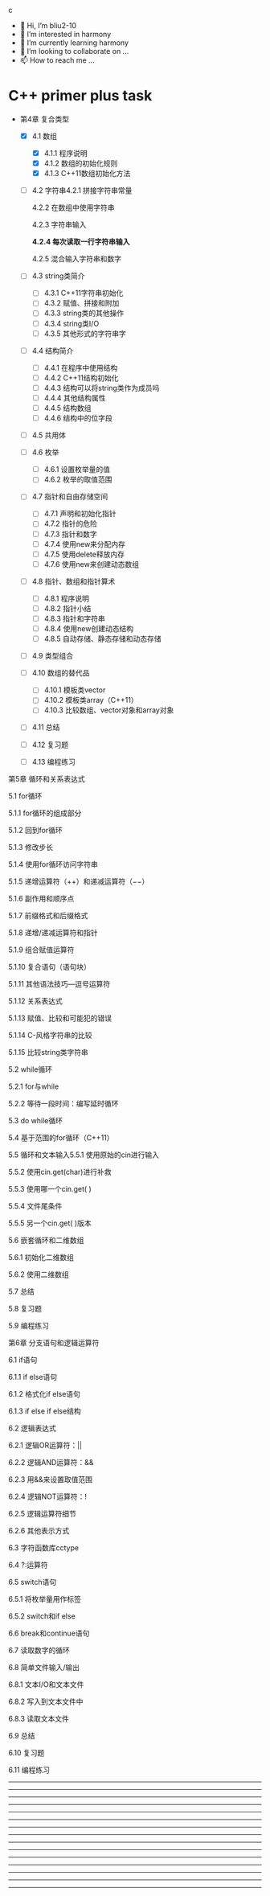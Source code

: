c

* 👋 Hi, I’m bliu2-10
* 👀 I’m interested in harmony
* 🌱 I’m currently learning harmony
* 💞️ I’m looking to collaborate on ...
* 📫 How to reach me ...

# C++ primer plus task

- 第4章 复合类型

  - [X] 4.1 数组

    - [X] 4.1.1 程序说明
    - [X] 4.1.2 数组的初始化规则
    - [X] 4.1.3 C++11数组初始化方法
  - [ ] 4.2 字符串4.2.1 拼接字符串常量

    4.2.2 在数组中使用字符串

    4.2.3 字符串输入

     **4.2.4 每次读取一行字符串输入**

    4.2.5 混合输入字符串和数字
  - [ ] 4.3 string类简介

    - [ ] 4.3.1 C++11字符串初始化
    - [ ] 4.3.2 赋值、拼接和附加
    - [ ] 4.3.3 string类的其他操作
    - [ ] 4.3.4 string类I/O
    - [ ] 4.3.5 其他形式的字符串字
  - [ ] 4.4 结构简介

    - [ ] 4.4.1 在程序中使用结构
    - [ ] 4.4.2 C++11结构初始化
    - [ ] 4.4.3 结构可以将string类作为成员吗
    - [ ] 4.4.4 其他结构属性
    - [ ] 4.4.5 结构数组
    - [ ] 4.4.6 结构中的位字段
  - [ ] 4.5 共用体
  - [ ] 4.6 枚举

    - [ ] 4.6.1 设置枚举量的值
    - [ ] 4.6.2 枚举的取值范围
  - [ ] 4.7 指针和自由存储空间

    - [ ] 4.7.1 声明和初始化指针
    - [ ] 4.7.2 指针的危险
    - [ ] 4.7.3 指针和数字
    - [ ] 4.7.4 使用new来分配内存
    - [ ] 4.7.5 使用delete释放内存
    - [ ] 4.7.6 使用new来创建动态数组
  - [ ] 4.8 指针、数组和指针算术

    - [ ] 4.8.1 程序说明
    - [ ] 4.8.2 指针小结
    - [ ] 4.8.3 指针和字符串
    - [ ] 4.8.4 使用new创建动态结构
    - [ ] 4.8.5 自动存储、静态存储和动态存储
  - [ ] 4.9 类型组合
  - [ ] 4.10 数组的替代品

    - [ ] 4.10.1 模板类vector
    - [ ] 4.10.2 模板类array（C++11）
    - [ ] 4.10.3 比较数组、vector对象和array对象
  - [ ] 4.11 总结
  - [ ] 4.12 复习题
  - [ ] 4.13 编程练习

第5章 循环和关系表达式

5.1 for循环

5.1.1 for循环的组成部分

5.1.2 回到for循环

5.1.3 修改步长

5.1.4 使用for循环访问字符串

5.1.5 递增运算符（++）和递减运算符（−−）

5.1.6 副作用和顺序点

5.1.7 前缀格式和后缀格式

5.1.8 递增/递减运算符和指针

5.1.9 组合赋值运算符

5.1.10 复合语句（语句块）

5.1.11 其他语法技巧—逗号运算符

5.1.12 关系表达式

5.1.13 赋值、比较和可能犯的错误

5.1.14 C-风格字符串的比较

5.1.15 比较string类字符串

5.2 while循环

5.2.1 for与while

5.2.2 等待一段时间：编写延时循环

5.3 do while循环

5.4 基于范围的for循环（C++11）

5.5 循环和文本输入5.5.1 使用原始的cin进行输入

5.5.2 使用cin.get(char)进行补救

5.5.3 使用哪一个cin.get( )

5.5.4 文件尾条件

5.5.5 另一个cin.get( )版本

5.6 嵌套循环和二维数组

5.6.1 初始化二维数组

5.6.2 使用二维数组

5.7 总结

5.8 复习题

5.9 编程练习

第6章 分支语句和逻辑运算符

6.1 if语句

6.1.1 if else语句

6.1.2 格式化if else语句

6.1.3 if else if else结构

6.2 逻辑表达式

6.2.1 逻辑OR运算符：||

6.2.2 逻辑AND运算符：&&

6.2.3 用&&来设置取值范围

6.2.4 逻辑NOT运算符：!

6.2.5 逻辑运算符细节

6.2.6 其他表示方式

6.3 字符函数库cctype

6.4 ?:运算符

6.5 switch语句

6.5.1 将枚举量用作标签

6.5.2 switch和if else

6.6 break和continue语句

6.7 读取数字的循环

6.8 简单文件输入/输出

6.8.1 文本I/O和文本文件

6.8.2 写入到文本文件中

6.8.3 读取文本文件

6.9 总结

6.10 复习题

6.11 编程练习

---

---

---

---

---

---

---

---

---

---

---

---

---

---

---

